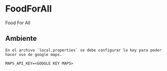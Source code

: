 # FoodForAll
Food For All


## Ambiente
	En el archivo `local.properties` se debe configurar la key para poder hacer uso de google maps.
	
	MAPS_API_KEY=<GOOGLE KEY MAPS>